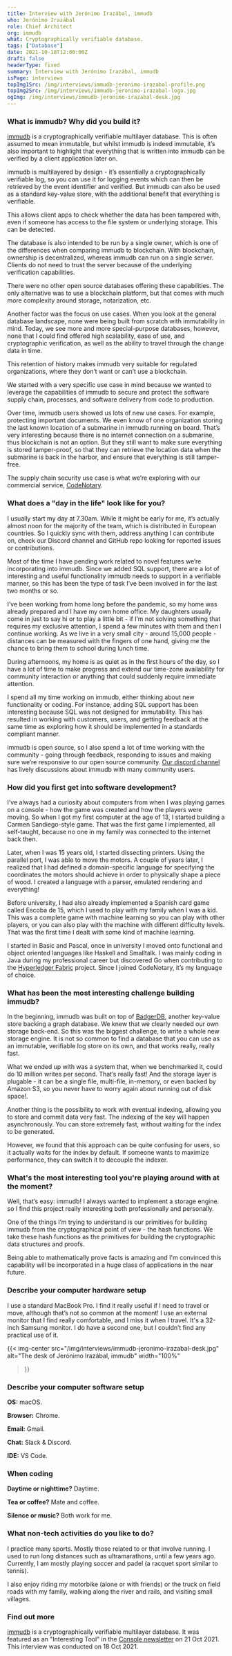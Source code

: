 ```yaml
---
title: Interview with Jerónimo Irazábal, immudb
who: Jerónimo Irazábal
role: Chief Architect
org: immudb
what: Cryptographically verifiable database.
tags: ["Database"]
date: 2021-10-18T12:00:00Z
draft: false
headerType: fixed
summary: Interview with Jerónimo Irazábal, immudb
isPage: interviews
topImg1Src: /img/interviews/immudb-jeronimo-irazabal-profile.png
topImg2Src: /img/interviews/immudb-jeronimo-irazabal-logo.jpg
ogImg: /img/interviews/immudb-jeronimo-irazabal-desk.jpg
---
```


### What is immudb? Why did you build it?

[immudb](https://github.com/codenotary/immudb) is a cryptographically verifiable
multilayer database. This is often assumed to mean immutable, but whilst immudb
is indeed immutable, it’s also important to highlight that everything that is
written into immudb can be verified by a client application later on.

immudb is multilayered by design - it’s essentially a cryptographically
verifiable log, so you can use it for logging events which can then be retrieved
by the event identifier and verified. But immudb can also be used as a standard
key-value store, with the additional benefit that everything is verifiable.

This allows client apps to check whether the data has been tampered with, even
if someone has access to the file system or underlying storage. This can be
detected.

The database is also intended to be run by a single owner, which is one of the
differences when comparing immudb to blockchain. With blockchain, ownership is
decentralized, whereas immudb can run on a single server. Clients do not need to
trust the server because of the underlying verification capabilities.

There were no other open source databases offering these capabilities. The only
alternative was to use a blockchain platform, but that comes with much more
complexity around storage, notarization, etc.

Another factor was the focus on use cases. When you look at the general database
landscape, none were being built from scratch with immutability in mind. Today,
we see more and more special-purpose databases, however, none that I could find
offered high scalability, ease of use, and cryptographic verification, as well
as the ability to travel through the change data in time.

This retention of history makes immudb very suitable for regulated
organizations, where they don’t want or can’t use a blockchain.

We started with a very specific use case in mind because we wanted to leverage
the capabilities of immudb to secure and protect the software supply chain,
processes, and software delivery from code to production.

Over time, immudb users showed us lots of new use cases. For example, protecting
important documents. We even know of one organization storing the last known
location of a submarine in immudb running on board. That’s very interesting
because there is no internet connection on a submarine, thus blockchain is not
an option. But they still want to make sure everything is stored tamper-proof,
so that they can retrieve the location data when the submarine is back in the
harbor, and ensure that everything is still tamper-free.

The supply chain security use case is what we’re exploring with our commercial 
service, [CodeNotary](https://www.codenotary.com/).

### What does a "day in the life" look like for you?

I usually start my day at 7.30am. While it might be early for me, it’s actually
almost noon for the majority of the team, which is distributed in European
countries. So I quickly sync with them, address anything I can contribute on,
check our Discord channel and GitHub repo looking for reported issues or
contributions.

Most of the time I have pending work related to novel features we’re
incorporating into immudb. Since we added SQL support, there are a lot of
interesting and useful functionality immudb needs to support in a verifiable
manner, so this has been the type of task I’ve been involved in for the last two
months or so.

I’ve been working from home long before the pandemic, so my home was already
prepared and I have my own home office. My daughters usually come in
just to say hi or to play a little bit - if I’m not solving something that
requires my exclusive attention, I spend a few minutes with them and then I
continue working. As we live in a very small city - around 15,000 people -
distances can be measured with the fingers of one hand, giving me the chance to
bring them to school during lunch time.

During afternoons, my home is as quiet as in the first hours of the day, so I
have a lot of time to make progress and extend our time-zone availability for
community interaction or anything that could suddenly require immediate
attention.

I spend all my time working on immudb, either thinking about new functionality
or coding. For instance, adding SQL support has been interesting because SQL was
not designed for immutability. This has resulted in working with customers,
users, and getting feedback at the same time as exploring how it should be
implemented in a standards compliant manner.

immudb is open source, so I also spend a lot of time working with the
community - going through feedback, responding to issues and making sure we’re
responsive to our open source community.
[Our discord channel](https://discord.gg/ThSJxNEHhZlink) has lively discussions
about immudb with many community users.

### How did you first get into software development?

I’ve always had a curiosity about computers from when I was playing games on a
console - how the game was created and how the players were moving. So when I
got my first computer at the age of 13, I started building a Carmen
Sandiego-style game. That was the first game I implemented, all self-taught,
because no one in my family was connected to the internet back then.

Later, when I was 15 years old, I started dissecting printers. Using the
parallel port, I was able to move the motors. A couple of years later, I
realized that I had defined a domain-specific language for specifying the
coordinates the motors should achieve in order to physically shape a piece of
wood. I created a language with a parser, emulated rendering and everything!

Before university, I had also already implemented a Spanish card game called
Escoba de 15, which I used to play with my family when I was a kid. This was a
complete game with machine learning so you can play with other players, or you
can also play with the machine with different difficulty levels. That was the
first time I dealt with some kind of machine learning.

I started in Basic and Pascal, once in university I moved onto functional and
object oriented languages like Haskell and Smalltalk. I was mainly coding in
Java during my professional career but discovered Go when contributing to the
[Hyperledger Fabric](https://www.hyperledger.org/) project. Since I joined 
CodeNotary, it’s my language of choice.

### What has been the most interesting challenge building immudb?

In the beginning, immudb was built on top of
[BadgerDB](https://github.com/dgraph-io/badger), another key-value store backing
a graph database. We knew that we clearly needed our own storage back-end. So
this was the biggest challenge, to write a whole new storage engine. It is not
so common to find a database that you can use as an immutable, verifiable log
store on its own, and that works really, really fast.

What we ended up with was a system that, when we benchmarked it, could do 10
million writes per second. That’s really fast! And the storage layer is
plugable - it can be a single file, multi-file, in-memory, or even backed by
Amazon S3, so you never have to worry again about running out of disk space!.

Another thing is the possibility to work with eventual indexing, allowing you to
store and commit data very fast. The indexing of the key will happen
asynchronously. You can store extremely fast, without waiting for the index to
be generated.

However, we found that this approach can be quite confusing for users, so it
actually waits for the index by default. If someone wants to maximize
performance, they can switch it to decouple the indexer.

### What's the most interesting tool you're playing around with at the moment?

Well, that’s easy: immudb! I always wanted to implement a storage engine. so I
find this project really interesting both professionally and personally.

One of the things I’m trying to understand is our primitives for building immudb
from the cryptographical point of view - the hash functions. We take these hash
functions as the primitives for building the cryptographic data structures and
proofs.

Being able to mathematically prove facts is amazing and I'm convinced this
capability will be incorporated in a huge class of applications in the near
future.

### Describe your computer hardware setup

I use a standard MacBook Pro. I find it really useful if I need to travel or
move, although that’s not so common at the moment! I use an external monitor
that I find really comfortable, and I miss it when I travel. It's a 32-inch
Samsung monitor. I do have a second one, but I couldn’t find any practical use
of it.

{{< 
img-center src="/img/interviews/immudb-jeronimo-irazabal-desk.jpg" 
alt="The desk of Jerónimo Irazábal, immudb" 
width="100%"
>}}

### Describe your computer software setup

**OS:** macOS.

**Browser:** Chrome.

**Email:** Gmail.

**Chat:** Slack & Discord.

**IDE:** VS Code.

### When coding

**Daytime or nighttime?** Daytime.

**Tea or coffee?** Mate and coffee.

**Silence or music?** Both work for me.

### What non-tech activities do you like to do?

I practice many sports. Mostly those related to or that involve running. I used
to run long distances such as ultramarathons, until a few years ago. Currently,
I am mostly playing soccer and padel (a racquet sport similar to tennis).

I also enjoy riding my motorbike (alone or with friends) or the truck on field
roads with my family, walking along the river and rails, and visiting small
villages.

### Find out more

[immudb](https://www.codenotary.com/technologies/immudb/) is a cryptographically
verifiable multilayer database. It was featured as an "Interesting Tool" in the
[Console newsletter](https://console.dev) on 21 Oct 2021. This interview was
conducted on 18 Oct 2021.
